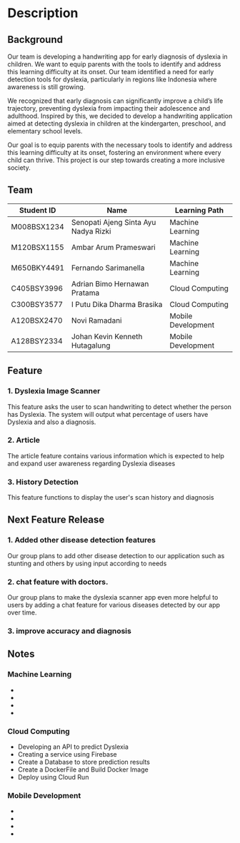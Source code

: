 # Description

## Background
Our team is developing a handwriting app for early diagnosis of dyslexia in children. We want to equip parents with the tools to identify and address this learning difficulty at its onset. Our team identified a need for early detection tools for dyslexia, particularly in regions like Indonesia where awareness is still growing. 

We recognized that early diagnosis can significantly improve a child’s life trajectory, preventing dyslexia from impacting their adolescence and adulthood. Inspired by this, we decided to develop a handwriting application aimed at detecting dyslexia in children at the kindergarten, preschool, and elementary school levels. 

Our goal is to equip parents with the necessary tools to identify and address this learning difficulty at its onset, fostering an environment where every child can thrive. This project is our step towards creating a more inclusive society.

## Team
| Student ID    | Name                                 |  Learning Path                         | 
| ------------- |--------------------------------------|  ------------------------------------- | 
| M008BSX1234   | Senopati Ajeng Sinta Ayu Nadya Rizki |   Machine Learning                     |
| M120BSX1155   | Ambar Arum Prameswari                |   Machine Learning                     |
| M650BKY4491   | Fernando Sarimanella                 |   Machine Learning                     |
| C405BSY3996   | Adrian Bimo Hernawan Pratama         |   Cloud Computing                      |
| C300BSY3577   | I Putu Dika Dharma Brasika           |   Cloud Computing                      |
| A120BSX2470   | Novi Ramadani                        |   Mobile Development                   |
| A128BSY2334   | Johan Kevin Kenneth Hutagalung       |   Mobile Development                   |


## Feature 
### 1. Dyslexia Image Scanner
This feature asks the user to scan handwriting to detect whether the person has Dyslexia. The system will output what percentage of users have Dyslexia and also a diagnosis.

### 2. Article
The article feature contains various information which is expected to help and expand user awareness regarding Dyslexia diseases

### 3. History Detection 
This feature functions to display the user's scan history and diagnosis

## Next Feature Release
### 1. Added other disease detection features
Our group plans to add other disease detection to our application such as stunting and others by using input according to needs
### 2. chat feature with doctors.
Our group plans to make the dyslexia scanner app even more helpful to users by adding a chat feature for various diseases detected by our app over time.
### 3. improve accuracy and diagnosis


## Notes 

### Machine Learning
*
*
*
*


### Cloud Computing
* Developing an API to predict Dyslexia
* Creating a service using Firebase
* Create a Database to store prediction results
* Create a DockerFile and  Build Docker Image
* Deploy using Cloud Run

### Mobile Development
*
*
*
*


